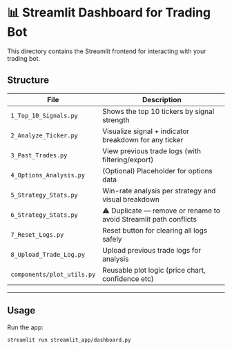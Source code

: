 # 📊 Streamlit Dashboard for Trading Bot

This directory contains the Streamlit frontend for interacting with your trading bot.

## Structure

| File | Description |
|------|-------------|
| `1_Top_10_Signals.py` | Shows the top 10 tickers by signal strength |
| `2_Analyze_Ticker.py` | Visualize signal + indicator breakdown for any ticker |
| `3_Past_Trades.py` | View previous trade logs (with filtering/export) |
| `4_Options_Analysis.py` | (Optional) Placeholder for options data |
| `5_Strategy_Stats.py` | Win-rate analysis per strategy and visual breakdown |
| `6_Strategy_Stats.py` | ⚠️ Duplicate — remove or rename to avoid Streamlit path conflicts |
| `7_Reset_Logs.py` | Reset button for clearing all logs safely |
| `8_Upload_Trade_Log.py` | Upload previous trade logs for analysis |
| `components/plot_utils.py` | Reusable plot logic (price chart, confidence etc) |

---

## Usage

Run the app:
```bash
streamlit run streamlit_app/dashboard.py
